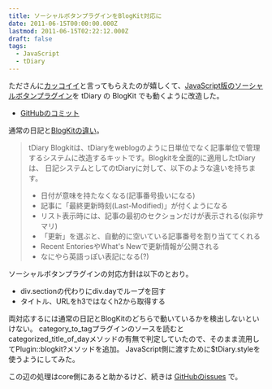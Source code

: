 ```yaml
---
title: ソーシャルボタンプラグインをBlogKit対応に
date: 2011-06-15T00:00:00.000Z
lastmod: 2011-06-15T02:22:12.000Z
draft: false
tags:
  - JavaScript
  - tDiary
---
```


たださんに[カッコイイ](http://sho.tdiary.net/20110613.html#p01)と言ってもらえたのが嬉しくて、[JavaScript版のソーシャルボタンプラグイン](/posts/20110613/p01)を tDiary の BlogKit でも動くように改造した。

- [GitHubのコミット](https://github.com/tdiary/tdiary-contrib/commit/7037c1a3ef742250b8266c394a01528591def426)

通常の日記と[BlogKitの違い](http://docs.tdiary.org/users/?BlogKit)。

> tDiary Blogkitは、tDiaryをweblogのように日単位でなく記事単位で管理するシステムに改造するキットです。Blogkitを全面的に適用したtDiaryは、 日記システムとしてのtDiaryに対して、以下のような違いを持ちます。
>
> - 日付が意味を持たなくなる(記事番号扱いになる)
> - 記事に「最終更新時刻(Last-Modified)」が付くようになる
> - リスト表示時には、記事の最初のセクションだけが表示される(似非サマリ)
> - 「更新」を選ぶと、自動的に空いている記事番号を割り当ててくれる
> - Recent EntoriesやWhat's Newで更新情報が公開される
> - なにやら英語っぽい表記になる(?)

ソーシャルボタンプラグインの対応方針は以下のとおり。

- div.sectionの代わりにdiv.dayでループを回す
- タイトル、URLをh3ではなくh2から取得する

両対応するには通常の日記とBlogKitのどちらで動いているかを検出しないといけない。 category_to_tagプラグインのソースを読むとcategorized_title_of_dayメソッドの有無で判定していたので、そのまま流用してPlugin::blogkit?メソッドを追加。 JavaScript側に渡すために$tDiary.styleを使うようにしてみた。

この辺の処理はcore側にあると助かるけど、続きは [GitHubのissues](https://github.com/tdiary/tdiary-contrib/issues/10) で。
